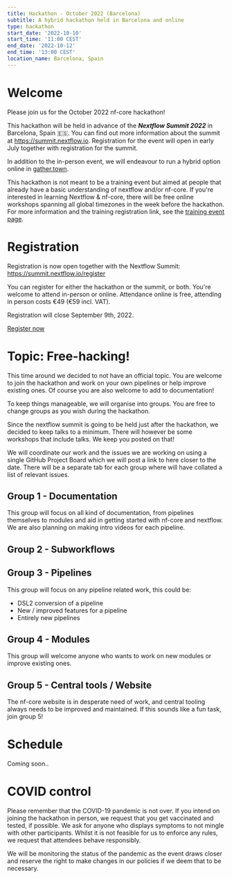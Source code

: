```yaml
---
title: Hackathon - October 2022 (Barcelona)
subtitle: A hybrid hackathon held in Barcelona and online
type: hackathon
start_date: '2022-10-10'
start_time: '11:00 CEST'
end_date: '2022-10-12'
end_time: '13:00 CEST'
location_name: Barcelona, Spain
---
```


# Welcome

Please join us for the October 2022 nf-core hackathon!

This hackathon will be held in advance of the _**Nextflow Summit 2022**_ in Barcelona, Spain 🇪🇸. You can find out more information about the summit at <https://summit.nextflow.io>. Registration for the event will open in early July together with registration for the summit.

In addition to the in-person event, we will endeavour to run a hybrid option online in [gather.town](https://gather.town/).

This hackathon is not meant to be a training event but aimed at people that already have a basic understanding of nextflow and/or nf-core. If you're interested in learning Nextflow & nf-core, there will be free online workshops spanning all global timezones in the week before the hackathon. For more information and the training registration link, see the [training event page](../training-october-2022.md).

# Registration

Registration is now open together with the Nextflow Summit: <https://summit.nextflow.io/register> 

You can register for either the hackathon or the summit, or both. You're welcome to attend in-person or online.
Attendance online is free, attending in person costs €49 (€59 incl. VAT).

Registration will close September 9th, 2022.

<a class="btn btn-success btn-lg" href="https://summit.nextflow.io/register/">Register now</a>

# Topic: Free-hacking!

This time around we decided to not have an official topic. You are welcome to join the hackathon and work on your own pipelines or help improve existing ones. Of course you are also welcome to add to documentation!

To keep things manageable, we will organise into groups.
You are free to change groups as you wish during the hackathon.

Since the nextflow summit is going to be held just after the hackathon, we decided to keep talks to a minimum. There will however be some workshops that include talks. We keep you posted on that!

We will coordinate our work and the issues we are working on using a single GitHub Project Board which we will post a link to here closer to the date. There will be a separate tab for each group where will have collated a list of relevant issues.

## Group 1 - Documentation

This group will focus on all kind of documentation, from pipelines themselves to modules and aid in getting started with nf-core and nextflow. We are also planning on making intro videos for each pipeline.

## Group 2 - Subworkflows

## Group 3 - Pipelines

This group will focus on any pipeline related work, this could be:

- DSL2 conversion of a pipeline
- New / improved features for a pipeline
- Entirely new pipelines

## Group 4 - Modules

This group will welcome anyone who wants to work on new modules or improve existing ones.

## Group 5 - Central tools / Website

The nf-core website is in desperate need of work, and central tooling always needs to be improved and maintained. If this sounds like a fun task, join group 5!

# Schedule

Coming soon..

# COVID control

Please remember that the COVID-19 pandemic is not over.
If you intend on joining the hackathon in person, we request that you get vaccinated and tested, if possible. We ask for anyone who displays symptoms to not mingle with other participants. Whilst it is not feasible for us to enforce any rules, we request that attendees behave responsibly.

We will be monitoring the status of the pandemic as the event draws closer and reserve the right to make changes in our policies if we deem that to be necessary.
